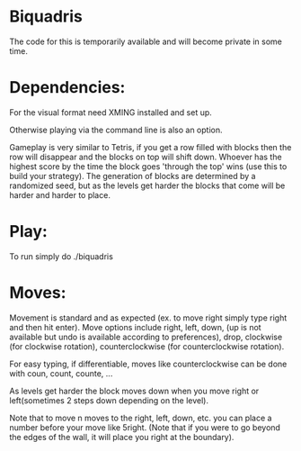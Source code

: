 # Biquadris

The code for this is temporarily available and will become private in some time.

# Dependencies: 
For the visual format need XMING installed and set up.

Otherwise playing via the command line is also an option.


Gameplay is very similar to Tetris, if you get a row filled with blocks then the row will disappear and the blocks on top will shift down. Whoever has the highest score by the time the block goes 'through the top' wins (use this to build your strategy). The generation of blocks are determined by a randomized seed, but as the levels get harder the blocks that come will be harder and harder to place.

# Play:
To run simply do ./biquadris

# Moves:
Movement is standard and as expected (ex. to move right simply type right and then hit enter). Move options include right, left, down, (up is not available but undo is available according to preferences), drop, clockwise (for clockwise rotation), counterclockwise (for counterclockwise rotation).
<p> </p>
For easy typing, if differentiable, moves like counterclockwise can be done with coun, count, counte, ...
<p> </p>
As levels get harder the block moves down when you move right or left(sometimes 2 steps down depending on the level). 
<p> </p>
Note that to move n moves to the right, left, down, etc. you can place a number before your move like 5right. (Note that if you were to go beyond the edges of the wall, it will place you right at the boundary).

